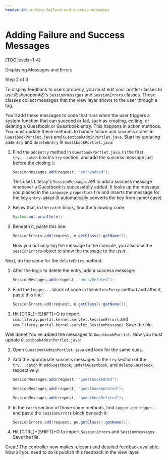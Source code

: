 ```yaml
---
header-id: adding-failure-and-success-messages
---
```


# Adding Failure and Success Messages

[TOC levels=1-4]

<div class="learn-path-step row">
    <p id="stepTitle">Displaying Messages and Errors</p><p>Step 2 of 3</p>
</div>

To display feedback to users properly, you must edit your portlet classes to use
@sharepoint@'s `SessionMessages` and `SessionErrors` classes. These classes collect
messages that the view layer shows to the user through a tag. 

You'll add these messages to code that runs when the user triggers a system 
function that can succeed or fail, such as creating, editing, or deleting a
Guestbook or Guestbook entry. This happens in action methods. You must update
these methods to handle failure and success states in `GuestbookPortlet.java`
and `GuestbookAdminPortlet.java`. Start by updating `addEntry` and `deleteEntry`
in `GuestbookPortlet.java`: 

1.  Find the `addEntry` method in `GuestbookPortlet.java`. In the first
    `try...catch` block's `try` section, and add the success message just 
    before the closing `}`: 

    ```java
    SessionMessages.add(request, "entryAdded");
    ```

    This uses Liferay's `SessionMessages` API to add a success message whenever
    a Guestbook is successfully added. It looks up the message you placed in
    the `Language.properties` file and inserts the message for the key
    `entry-added` (it automatically converts the key from camel case). 

2.  Below that, in the `catch` block, find the following code:

    ```java
    System.out.println(e);
    ```

3.  Beneath it, paste this line:

    ```java
    SessionErrors.add(request, e.getClass().getName());
    ```

    Now you not only log the message to the console, you also use the 
    `SessionErrors` object to show the message to the user. 
 
Next, do the same for the `deleteEntry` method: 

1.  After the logic to delete the entry, add a success message:

    ```java
    SessionMessages.add(request, "entryDeleted");
    ```

2.  Find the `Logger...` block of code in the `deleteEntry` method and after it,
    paste this line: 

    ```java
    SessionErrors.add(request, e.getClass().getName());
    ```

3.  Hit [CTRL]+[SHIFT]+O to import
    `com.liferay.portal.kernel.servlet.SessionErrors` and
    `com.liferay.portal.kernel.servlet.SessionMessages`. Save the file. 

Well done! You've added the messages to `GuestbookPortlet`. Now you must update 
`GuestbookAdminPortlet.java`:

1.  Open `GuestbookAdminPortlet.java` and look for the same cues.

2.  Add the appropriate success messages to the `try` section of the
    `try...catch` in `addGuestbook`, `updateGuestbook`, and `deleteGuestbook`, 
    respectively: 

     ```java
     SessionMessages.add(request, "guestbookAdded");

     SessionMessages.add(request, "guestbookUpdated");

     SessionMessages.add(request, "guestbookDeleted");
     ```

3.  In the `catch` section of those same methods, find `Logger.getlogger...` and 
    paste the `SessionErrors` block beneath it: 

    ```java
    SessionErrors.add(request, pe.getClass().getName());
    ```

4.  Hit [CTRL]+[SHIFT]+O to import `SessionErrors` and `SessionMessages`. Save 
    the file. 

Great! The controller now makes relevant and detailed feedback available. Now 
all you need to do is publish this feedback in the view layer. 
